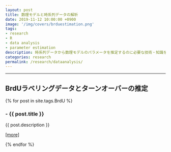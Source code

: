 ```yaml
---
layout: post
title: 数理モデルと時系列データの解析
date: 2019-11-12 10:00:00 +0900
image: '/img/covers/brduestimation.png'
tags:
- research
- R
- data analysis
- parameter estimation
description: 時系列データから数理モデルのパラメータを推定するのに必要な技術・知識をまとめます。
categories: research
permalink: /research/dataanalysis/
---
```



---

## BrdUラベリングデータとターンオーバーの推定


{% for  post in site.tags.BrdU %}
### - {{ post.title }}

{{ post.description }}

[[more]]({{post.url}})

{% endfor %}
